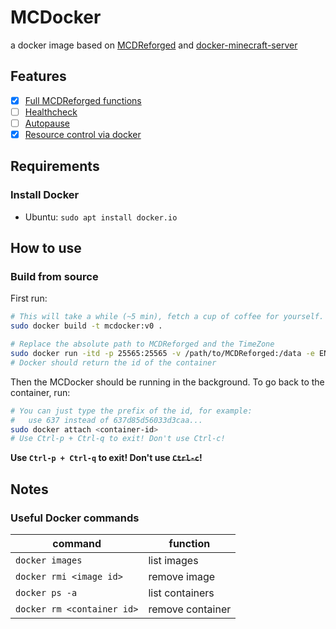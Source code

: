 # MCDocker

a docker image based on [MCDReforged](https://github.com/Fallen-Breath/MCDReforged)
 and [docker-minecraft-server](https://github.com/itzg/docker-minecraft-server)

## Features

- [x] [Full MCDReforged functions](https://github.com/Fallen-Breath/MCDReforged)
- [ ] [Healthcheck](https://github.com/itzg/docker-minecraft-server#healthcheck)
- [ ] [Autopause](https://github.com/itzg/docker-minecraft-server#autopause-experimental)
- [x] [Resource control via docker](https://docs.docker.com/config/containers/resource_constraints/#:~:text=Docker%20provides%20ways%20to%20control%20how%20much%20memory%2C,features%20require%20your%20kernel%20to%20support%20Linux%20capabilities.)

## Requirements

### Install Docker

- Ubuntu: `sudo apt install docker.io`

## How to use

### Build from source

First run:
```Bash
# This will take a while (~5 min), fetch a cup of coffee for yourself.
sudo docker build -t mcdocker:v0 .

# Replace the absolute path to MCDReforged and the TimeZone
sudo docker run -itd -p 25565:25565 -v /path/to/MCDReforged:/data -e ENABLE_AUTOPAUSE=TRUE -e TZ=Asia/Shanghai mcdocker:v0
# Docker should return the id of the container
```

Then the MCDocker should be running in the background. To go back to the container, run:
```Bash
# You can just type the prefix of the id, for example:
#   use 637 instead of 637d85d56033d3caa...
sudo docker attach <container-id>
# Use Ctrl-p + Ctrl-q to exit! Don't use Ctrl-c!
```
**Use `Ctrl-p + Ctrl-q` to exit! Don't use ~~`Ctrl-c`~~!**

## Notes

### Useful Docker commands

|command|function|
|---|---|
|`docker images`|list images|
|`docker rmi <image id>`|remove image|
|`docker ps -a`|list containers|
|`docker rm <container id>`|remove container|
